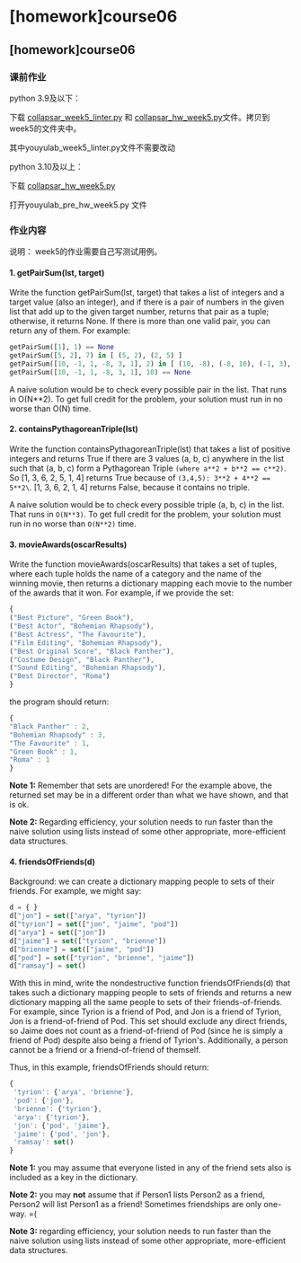 # \[homework]course06

## \[homework]course06

### 课前作业

python 3.9及以下：

下载 [collapsar\_week5\_linter.py](https://ossp.pengjunjie.com/collapsar-homework-3-9/collapsar\_week5\_linter.py) 和 [collapsar\_hw\_week5.py](https://ossp.pengjunjie.com/collapsar-homework-3-9/collapsar\_hw\_week5.py)文件。拷贝到week5的文件夹中。

其中youyulab\_week5\_linter.py文件不需要改动

python 3.10及以上：

下载 [collapsar\_hw\_week5.py](https://ossp.pengjunjie.com/collapsar-homework-3-10/collapsar\_hw\_week5.py)

打开youyulab\_pre\_hw\_week5.py 文件

### 作业内容

说明： week5的作业需要自己写测试用例。

#### 1. **getPairSum(lst, target)**&#x20;

Write the function getPairSum(lst, target) that takes a list of integers and a target value (also an integer), and if there is a pair of numbers in the given list that add up to the given target number, returns that pair as a tuple; otherwise, it returns None. If there is more than one valid pair, you can return any of them. For example:

```py
getPairSum([1], 1) == None
getPairSum([5, 2], 7) in [ (5, 2), (2, 5) ]
getPairSum([10, -1, 1, -8, 3, 1], 2) in [ (10, -8), (-8, 10), (-1, 3), (3, -1), (1, 1) ]
getPairSum([10, -1, 1, -8, 3, 1], 10) == None
```

A naive solution would be to check every possible pair in the list. That runs in O(N\*\*2). To get full credit for the problem, your solution must run in no worse than O(N) time.

#### 2. **containsPythagoreanTriple(lst)**&#x20;

Write the function containsPythagoreanTriple(lst) that takes a list of positive integers and returns True if there are 3 values (a, b, c) anywhere in the list such that (a, b, c) form a Pythagorean Triple `(where a**2 + b**2 == c**2)`. So \[1, 3, 6, 2, 5, 1, 4] returns True because of `(3,4,5): 3**2 + 4**2 == 5**2\`. \[1, 3, 6, 2, 1, 4] returns False, because it contains no triple.

A naive solution would be to check every possible triple (a, b, c) in the list. That runs in `O(N**3)`. To get full credit for the problem, your solution must run in no worse than `O(N**2)` time.

#### 3. **movieAwards(oscarResults)**&#x20;

Write the function movieAwards(oscarResults) that takes a set of tuples, where each tuple holds the name of a category and the name of the winning movie, then returns a dictionary mapping each movie to the number of the awards that it won. For example, if we provide the set:

```js
{ 
("Best Picture", "Green Book"), 
("Best Actor", "Bohemian Rhapsody"),
("Best Actress", "The Favourite"),
("Film Editing", "Bohemian Rhapsody"),
("Best Original Score", "Black Panther"),
("Costume Design", "Black Panther"),
("Sound Editing", "Bohemian Rhapsody"),
("Best Director", "Roma")
}
```

the program should return:

```js
{ 
"Black Panther" : 2,
"Bohemian Rhapsody" : 3,
"The Favourite" : 1,
"Green Book" : 1,
"Roma" : 1
}
```

**Note 1:** Remember that sets are unordered! For the example above, the returned set may be in a different order than what we have shown, and that is ok.

**Note 2:** Regarding efficiency, your solution needs to run faster than the naive solution using lists instead of some other appropriate, more-efficient data structures.

#### 4. **friendsOfFriends(d)**

Background: we can create a dictionary mapping people to sets of their friends. For example, we might say:

```js
d = { }
d["jon"] = set(["arya", "tyrion"])
d["tyrion"] = set(["jon", "jaime", "pod"])
d["arya"] = set(["jon"])
d["jaime"] = set(["tyrion", "brienne"])
d["brienne"] = set(["jaime", "pod"])
d["pod"] = set(["tyrion", "brienne", "jaime"])
d["ramsay"] = set()
```

With this in mind, write the nondestructive function friendsOfFriends(d) that takes such a dictionary mapping people to sets of friends and returns a new dictionary mapping all the same people to sets of their friends-of-friends. For example, since Tyrion is a friend of Pod, and Jon is a friend of Tyrion, Jon is a friend-of-friend of Pod. This set should exclude any direct friends, so Jaime does not count as a friend-of-friend of Pod (since he is simply a friend of Pod) despite also being a friend of Tyrion's. Additionally, a person cannot be a friend or a friend-of-friend of themself.

Thus, in this example, friendsOfFriends should return:

```js
{
 'tyrion': {'arya', 'brienne'}, 
 'pod': {'jon'}, 
 'brienne': {'tyrion'}, 
 'arya': {'tyrion'}, 
 'jon': {'pod', 'jaime'}, 
 'jaime': {'pod', 'jon'}, 
 'ramsay': set()
}
```

**Note 1:** you may assume that everyone listed in any of the friend sets also is included as a key in the dictionary.

**Note 2:** you may **not** assume that if Person1 lists Person2 as a friend, Person2 will list Person1 as a friend! Sometimes friendships are only one-way. =(

**Note 3:** regarding efficiency, your solution needs to run faster than the naive solution using lists instead of some other appropriate, more-efficient data structures.
